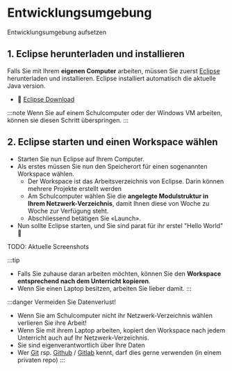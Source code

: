 # Entwicklungsumgebung
Entwicklungsumgebung aufsetzen

## 1. Eclipse herunterladen und installieren

Falls Sie mit Ihrem **eigenen Computer** arbeiten, müssen Sie zuerst [Eclipse](https://www.eclipse.org) herunterladen und installieren. Eclipse installiert automatisch die aktuelle Java version. 

- :link: [Eclipse Download](https://www.eclipse.org)

:::note
Wenn Sie auf einem Schulcomputer oder der Windows VM arbeiten, können sie diesen Schritt überspringen.
:::

## 2. Eclipse starten und einen Workspace wählen

- Starten Sie nun Eclipse auf Ihrem Computer. 
- Als erstes müssen Sie nun den Speicherort für einen sogenannten Workspace wählen.
  - Der Workspace ist das Arbeitsverzeichnis von Eclipse. Darin können mehrere Projekte erstellt werden
  - Am Schulcomputer wählen Sie die **angelegte Modulstruktur in Ihrem Netzwerk-Verzeichnis**, damit Ihnen diese von Woche zu Woche zur Verfügung steht. 
  - Abschliessend betätigen Sie «Launch». 
- Nun sollte Eclipse starten, und Sie sind parat für ihr erstel "Hello World" :superhero:

TODO: Aktuelle Screenshots

:::tip
- Falls Sie zuhause daran arbeiten möchten, können Sie den **Workspace entsprechend nach dem Unterricht kopieren**.
- Wenn Sie einen Laptop besitzen, arbeiten Sie lieber damit. 
:::

:::danger Vermeiden Sie Datenverlust!
- Wenn Sie am Schulcomputer nicht ihr Netzwerk-Verzeichnis wählen verlieren Sie ihre Arbeit!
- Wenn Sie mit ihrem Laptop arbeiten, kopiert den Workspace nach jedem Unterricht auch auf Ihr Netzwerk-Verzeichnis. 
- Sie sind eigenverantwortlich über Ihre Daten
- Wer [Git](https://git-scm.com/) rsp. [Github](https://www.github.com) / [Gitlab](https://www.gitlab.com) kennt, darf dies gerne verwenden (in einem privaten repo)
:::
